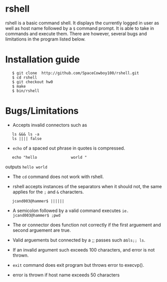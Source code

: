 rshell
====
rshell is a basic command shell. It displays the currently logged in user as well as host name followed by a `$` command prompt. It is able to take in commands and execute them. There are however, several bugs and limitations in the program listed below.

Installation guide
====
```
   $ git clone  http://github.com/SpaceCowboy100/rshell.git
   $ cd rshell
   $ git checkout hw0
   $ make
   $ bin/rshell
```

Bugs/Limitations
====
* Accepts invalid connectors such as
```
   ls &&& ls -a
   ls |||| false
```
* `echo` of a spaced out phrase in quotes is compressed.
```
   echo "hello               world "
```
outputs  ```hello world``` 

* The ```cd``` command does not work with rshell.

* rshell accepts instances of the separators when it should not, the same applies for the `;` and `&` characters.
```
   jcand003@hammer$ ||||||
```

* A semicolon followed by a valid command executes `ie. jcand003@hammer$ ;pwd`

* The or connector does function not  correctly if the first arguement and second arguement are true.

* Valid arguements but connected by a ;; passes such as```ls;; ls```.

* If an invalid argument such exceeds 100 characters, and error is not thrown.

* ```exit``` command does exit program but throws error to execvp().

* error is thrown if host name exceeds 50 characters
